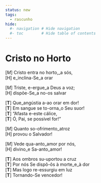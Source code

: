 ```yaml
---
status: new
tags:
  - rascunho
hide:
  #- navigation # Hide navigation
  #- toc        # Hide table of contents
---
```


# Cristo no Horto

[*M*] Cristo entra no horto,_a sós,  
[H] e_inclina-Se_a orar

[*M*] Triste, e-ergue_a Deus a voz;  
[H] dispõe-Se_a no-os salvar

[**T**] Que_angústia a-ao orar em dor!  
[**T**] Em sangue se to-orna_o Seu suor!  
[**T**] “Afasta e-este cálice,  
[**T**] Ó, Pai, se possível for!”

[*M*] Quanto so-ofrimento_atroz  
[H] provou o Salvador!

[*M*] Vede qua-anto_amor por nós,  
[H] divino_e Sa-anto_amor!

[**T**] Aos ombros su-uportou a cruz  
[**T**] Por nós Se dispô-ôs à morte_e_à dor  
[**T**] Mas logo re-essurgiu em luz  
[**T**] Tornando-Se vencedor!
